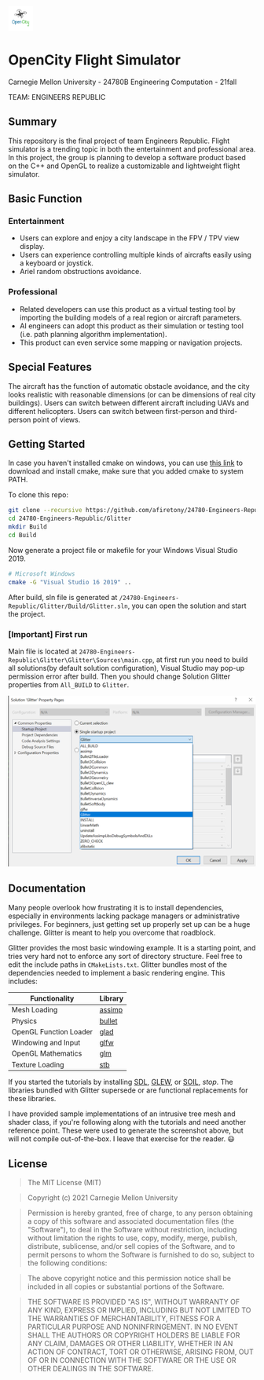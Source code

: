<img width="50" img src="https://raw.githubusercontent.com/afiretony/24780-Engineers-Republic/main/team_logo.png" alt="team_logo"/>

# OpenCity Flight Simulator
Carnegie Mellon University - 24780B Engineering Computation - 21fall

TEAM: ENGINEERS REPUBLIC

## Summary
This repository is the final project of team Engineers Republic. Flight simulator is a trending topic in both the entertainment and professional area. In this
project, the group is planning to develop a software product based on the C++ and OpenGL to realize a customizable and lightweight flight simulator.

## Basic Function
### Entertainment
* Users can explore and enjoy a city landscape in the FPV / TPV view display.
* Users can experience controlling multiple kinds of aircrafts easily using a keyboard or joystick. 
* Ariel random obstructions avoidance.
  
### Professional
* Related developers can use this product as a virtual testing tool by importing the building models of a real region or aircraft parameters.
* AI engineers can adopt this product as their simulation or testing tool (i.e. path planning algorithm implementation).
* This product can even service some mapping or navigation projects. 

## Special Features
The aircraft has the function of automatic obstacle avoidance, and the city looks realistic with reasonable dimensions (or can be dimensions of real city buildings). Users can switch between different aircraft including UAVs and different helicopters. Users can switch between first-person and third-person point of views.
    
## Getting Started
In case you haven't installed cmake on windows, you can use [this link](https://github.com/Kitware/CMake/releases/download/v3.22.0-rc2/cmake-3.22.0-rc2-windows-x86_64.msi
) to download and install cmake, make sure that you added cmake to system PATH.

To clone this repo:
```bash
git clone --recursive https://github.com/afiretony/24780-Engineers-Republic.git
cd 24780-Engineers-Republic/Glitter
mkdir Build
cd Build
```

Now generate a project file or makefile for your Windows Visual Studio 2019.

```bash
# Microsoft Windows
cmake -G "Visual Studio 16 2019" ..
```

After build, sln file is generated at `/24780-Engineers-Republic/Glitter/Build/Glitter.sln`, you can open the solution and start the project.

### [Important] First run
Main file is located at `24780-Engineers-Republic\Glitter\Glitter\Sources\main.cpp`, at first run you need to build all solutions(by default solution configuration), Visual Studio may pop-up permission error after build. Then you should change Solution Glitter properties from `All_BUILD` to `Glitter`.

![Screenshot](/figures/vs_setup.png)

## Documentation
Many people overlook how frustrating it is to install dependencies, especially in environments lacking package managers or administrative privileges. For beginners, just getting set up properly set up can be a huge challenge. Glitter is meant to help you overcome that roadblock.

Glitter provides the most basic windowing example. It is a starting point, and tries very hard not to enforce any sort of directory structure. Feel free to edit the include paths in `CMakeLists.txt`. Glitter bundles most of the dependencies needed to implement a basic rendering engine. This includes:

Functionality           | Library
----------------------- | ------------------------------------------
Mesh Loading            | [assimp](https://github.com/assimp/assimp)
Physics                 | [bullet](https://github.com/bulletphysics/bullet3)
OpenGL Function Loader  | [glad](https://github.com/Dav1dde/glad)
Windowing and Input     | [glfw](https://github.com/glfw/glfw)
OpenGL Mathematics      | [glm](https://github.com/g-truc/glm)
Texture Loading         | [stb](https://github.com/nothings/stb)

If you started the tutorials by installing [SDL](https://www.libsdl.org/), [GLEW](https://github.com/nigels-com/glew), or [SOIL](http://www.lonesock.net/soil.html), *stop*. The libraries bundled with Glitter supersede or are functional replacements for these libraries.

I have provided sample implementations of an intrusive tree mesh and shader class, if you're following along with the tutorials and need another reference point. These were used to generate the screenshot above, but will not compile out-of-the-box. I leave that exercise for the reader. :smiley:

## License
>The MIT License (MIT)

>Copyright (c) 2021 Carnegie Mellon University

>Permission is hereby granted, free of charge, to any person obtaining a copy of this software and associated documentation files (the "Software"), to deal in the Software without restriction, including without limitation the rights to use, copy, modify, merge, publish, distribute, sublicense, and/or sell copies of the Software, and to permit persons to whom the Software is furnished to do so, subject to the following conditions:

>The above copyright notice and this permission notice shall be included in all copies or substantial portions of the Software.

>THE SOFTWARE IS PROVIDED "AS IS", WITHOUT WARRANTY OF ANY KIND, EXPRESS OR IMPLIED, INCLUDING BUT NOT LIMITED TO THE WARRANTIES OF MERCHANTABILITY, FITNESS FOR A PARTICULAR PURPOSE AND NONINFRINGEMENT. IN NO EVENT SHALL THE AUTHORS OR COPYRIGHT HOLDERS BE LIABLE FOR ANY CLAIM, DAMAGES OR OTHER LIABILITY, WHETHER IN AN ACTION OF CONTRACT, TORT OR OTHERWISE, ARISING FROM, OUT OF OR IN CONNECTION WITH THE SOFTWARE OR THE USE OR OTHER DEALINGS IN THE SOFTWARE.
